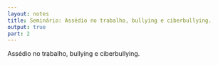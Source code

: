 ```yaml
---
layout: notes
title: Seminário: Assédio no trabalho, bullying e ciberbullying.
output: true
part: 2
---
```


Assédio no trabalho, bullying e ciberbullying.

